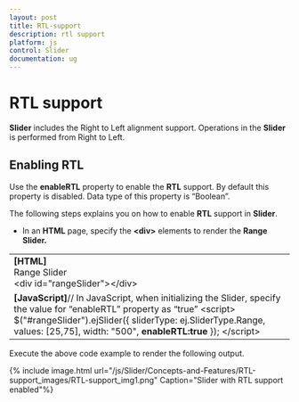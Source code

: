 ```yaml
---
layout: post
title: RTL-support
description: rtl support
platform: js
control: Slider
documentation: ug
---
```


# RTL support

**Slider** includes the Right to Left alignment support. Operations in the **Slider** is performed from Right to Left.

## Enabling RTL

Use the **enableRTL** property to enable the **RTL** support. By default this property is disabled. Data type of this property is “Boolean”.

The following steps explains you on how to enable **RTL** support in **Slider**.

* In an **HTML** page, specify the **&lt;div&gt;** elements to render the **Range Slider.**



<table>
<tr>
<td>
<b>[HTML]</b>        <div class="txt">Range Slider</div>        &lt;div id="rangeSlider"&gt;&lt;/div&gt;</td></tr>
<tr>
<td>
<b>[JavaScript]</b>// In JavaScript, when initializing the Slider, specify the value for “enableRTL” property as “true”    &lt;script&gt;        $("#rangeSlider").ejSlider({            sliderType: ej.SliderType.Range,            values: [25,75],            width: "500",<b>            enableRTL:true</b>        });    &lt;/script&gt;</td></tr>
</table>


Execute the above code example to render the following output.


{% include image.html url="/js/Slider/Concepts-and-Features/RTL-support_images/RTL-support_img1.png" Caption="Slider with RTL support enabled"%}


